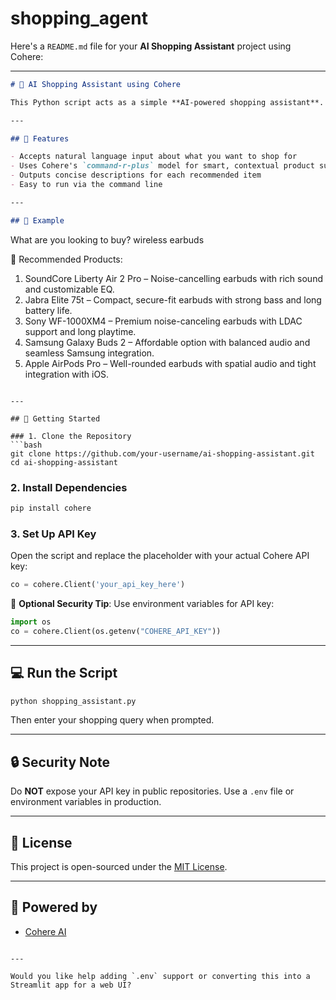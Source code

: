 # shopping_agent
Here's a `README.md` file for your **AI Shopping Assistant** project using Cohere:

---

```markdown
# 🛒 AI Shopping Assistant using Cohere

This Python script acts as a simple **AI-powered shopping assistant**. It takes your shopping preferences as input and uses **Cohere's language model** to generate a list of 5 product recommendations along with short descriptions.

---

## 📌 Features

- Accepts natural language input about what you want to shop for
- Uses Cohere's `command-r-plus` model for smart, contextual product suggestions
- Outputs concise descriptions for each recommended item
- Easy to run via the command line

---

## 🧪 Example

```

What are you looking to buy? wireless earbuds

🛒 Recommended Products:

1. SoundCore Liberty Air 2 Pro – Noise-cancelling earbuds with rich sound and customizable EQ.
2. Jabra Elite 75t – Compact, secure-fit earbuds with strong bass and long battery life.
3. Sony WF-1000XM4 – Premium noise-canceling earbuds with LDAC support and long playtime.
4. Samsung Galaxy Buds 2 – Affordable option with balanced audio and seamless Samsung integration.
5. Apple AirPods Pro – Well-rounded earbuds with spatial audio and tight integration with iOS.

````

---

## 🚀 Getting Started

### 1. Clone the Repository
```bash
git clone https://github.com/your-username/ai-shopping-assistant.git
cd ai-shopping-assistant
````

### 2. Install Dependencies

```bash
pip install cohere
```

### 3. Set Up API Key

Open the script and replace the placeholder with your actual Cohere API key:

```python
co = cohere.Client('your_api_key_here')
```

🔐 **Optional Security Tip**: Use environment variables for API key:

```python
import os
co = cohere.Client(os.getenv("COHERE_API_KEY"))
```

---

## 💻 Run the Script

```bash
python shopping_assistant.py
```

Then enter your shopping query when prompted.

---

## 🔒 Security Note

Do **NOT** expose your API key in public repositories. Use a `.env` file or environment variables in production.

---

## 📄 License

This project is open-sourced under the [MIT License](LICENSE).

---

## 🤖 Powered by

* [Cohere AI](https://cohere.com)

```

---

Would you like help adding `.env` support or converting this into a Streamlit app for a web UI?
```
